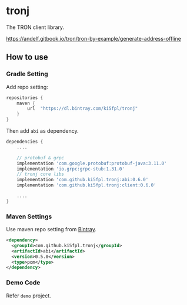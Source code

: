 # tronj

The TRON client library.

https://andelf.gitbook.io/tron/tron-by-example/generate-address-offline

## How to use

### Gradle Setting

Add repo setting:

```groovy
repositories {
    maven {
        url  "https://dl.bintray.com/ki5fpl/tronj"
    }
}
```

Then add `abi` as dependency.

```groovy
dependencies {
    ....

    // protobuf & grpc
    implementation 'com.google.protobuf:protobuf-java:3.11.0'
    implementation 'io.grpc:grpc-stub:1.31.0'
    // tronj core libs
    implementation 'com.github.ki5fpl.tronj:abi:0.6.0'
    implementation 'com.github.ki5fpl.tronj:client:0.6.0'

    ....
}
```

### Maven Settings

Use maven repo setting from [Bintray](https://bintray.com/repo/downloadMavenRepoSettingsFile/downloadSettings?repoPath=%2Fki5fpl%2Ftronj).

```xml
<dependency>
  <groupId>com.github.ki5fpl.tronj</groupId>
  <artifactId>abi</artifactId>
  <version>0.5.0</version>
  <type>pom</type>
</dependency>
```

### Demo Code

Refer `demo` project.
